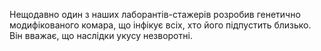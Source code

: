 Нещодавно один з наших лаборантів-стажерів розробив генетично модифікованого комара, що інфікує всіх, хто його підпустить близько. Він вважає, що наслідки укусу незворотні.

